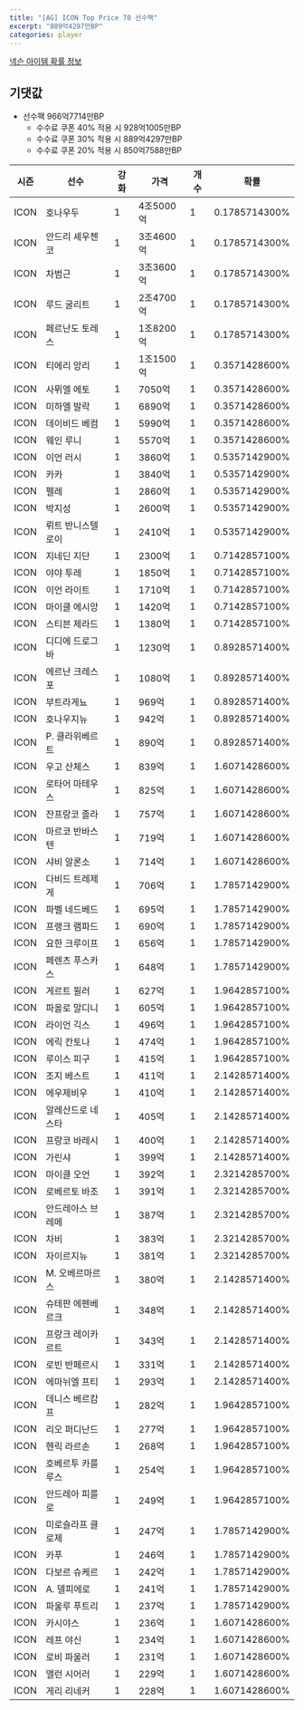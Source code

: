 ```yaml
---
title: "[AG] ICON Top Price 70 선수팩"
excerpt: "889억4297만BP"
categories: player
---
```

[넥슨 아이템 확률 정보](http://iteminfo.nexon.com/probability/fo4?sn=5726)

## 기댓값
  - 선수팩 966억7714만BP
    - 수수료 쿠폰 40% 적용 시 928억1005만BP
    - 수수료 쿠폰 30% 적용 시 889억4297만BP
    - 수수료 쿠폰 20% 적용 시 850억7588만BP


|시즌|선수|강화|가격|개수|확률|
|---|---|---|---|---|---|
|ICON|호나우두|1|4조5000억|1|0.1785714300%|
|ICON|안드리 셰우첸코|1|3조4600억|1|0.1785714300%|
|ICON|차범근|1|3조3600억|1|0.1785714300%|
|ICON|루드 굴리트|1|2조4700억|1|0.1785714300%|
|ICON|페르난도 토레스|1|1조8200억|1|0.1785714300%|
|ICON|티에리 앙리|1|1조1500억|1|0.3571428600%|
|ICON|사뮈엘 에토|1|7050억|1|0.3571428600%|
|ICON|미하엘 발락|1|6890억|1|0.3571428600%|
|ICON|데이비드 베컴|1|5990억|1|0.3571428600%|
|ICON|웨인 루니|1|5570억|1|0.3571428600%|
|ICON|이언 러시|1|3860억|1|0.5357142900%|
|ICON|카카|1|3840억|1|0.5357142900%|
|ICON|펠레|1|2860억|1|0.5357142900%|
|ICON|박지성|1|2600억|1|0.5357142900%|
|ICON|뤼트 반니스텔로이|1|2410억|1|0.5357142900%|
|ICON|지네딘 지단|1|2300억|1|0.7142857100%|
|ICON|야야 투레|1|1850억|1|0.7142857100%|
|ICON|이언 라이트|1|1710억|1|0.7142857100%|
|ICON|마이클 에시앙|1|1420억|1|0.7142857100%|
|ICON|스티븐 제라드|1|1380억|1|0.7142857100%|
|ICON|디디에 드로그바|1|1230억|1|0.8928571400%|
|ICON|에르난 크레스포|1|1080억|1|0.8928571400%|
|ICON|부트라게뇨|1|969억|1|0.8928571400%|
|ICON|호나우지뉴|1|942억|1|0.8928571400%|
|ICON|P. 클라위베르트|1|890억|1|0.8928571400%|
|ICON|우고 산체스|1|839억|1|1.6071428600%|
|ICON|로타어 마테우스|1|825억|1|1.6071428600%|
|ICON|잔프랑코 졸라|1|757억|1|1.6071428600%|
|ICON|마르코 반바스텐|1|719억|1|1.6071428600%|
|ICON|샤비 알론소|1|714억|1|1.6071428600%|
|ICON|다비드 트레제게|1|706억|1|1.7857142900%|
|ICON|파벨 네드베드|1|695억|1|1.7857142900%|
|ICON|프랭크 램파드|1|690억|1|1.7857142900%|
|ICON|요한 크루이프|1|656억|1|1.7857142900%|
|ICON|페렌츠 푸스카스|1|648억|1|1.7857142900%|
|ICON|게르트 뮐러|1|627억|1|1.9642857100%|
|ICON|파올로 말디니|1|605억|1|1.9642857100%|
|ICON|라이언 긱스|1|496억|1|1.9642857100%|
|ICON|에릭 칸토나|1|474억|1|1.9642857100%|
|ICON|루이스 피구|1|415억|1|1.9642857100%|
|ICON|조지 베스트|1|411억|1|2.1428571400%|
|ICON|에우제비우|1|410억|1|2.1428571400%|
|ICON|알레산드로 네스타|1|405억|1|2.1428571400%|
|ICON|프랑코 바레시|1|400억|1|2.1428571400%|
|ICON|가린샤|1|399억|1|2.1428571400%|
|ICON|마이클 오언|1|392억|1|2.3214285700%|
|ICON|로베르토 바조|1|391억|1|2.3214285700%|
|ICON|안드레아스 브레메|1|387억|1|2.3214285700%|
|ICON|차비|1|383억|1|2.3214285700%|
|ICON|자이르지뉴|1|381억|1|2.3214285700%|
|ICON|M. 오베르마르스|1|380억|1|2.1428571400%|
|ICON|슈테판 에펜베르크|1|348억|1|2.1428571400%|
|ICON|프랑크 레이카르트|1|343억|1|2.1428571400%|
|ICON|로빈 반페르시|1|331억|1|2.1428571400%|
|ICON|에마뉘엘 프티|1|293억|1|2.1428571400%|
|ICON|데니스 베르캄프|1|282억|1|1.9642857100%|
|ICON|리오 퍼디난드|1|277억|1|1.9642857100%|
|ICON|헨릭 라르손|1|268억|1|1.9642857100%|
|ICON|호베르투 카를루스|1|254억|1|1.9642857100%|
|ICON|안드레아 피를로|1|249억|1|1.9642857100%|
|ICON|미로슬라프 클로제|1|247억|1|1.7857142900%|
|ICON|카푸|1|246억|1|1.7857142900%|
|ICON|다보르 슈케르|1|242억|1|1.7857142900%|
|ICON|A. 델피에로|1|241억|1|1.7857142900%|
|ICON|파울루 푸트리|1|237억|1|1.7857142900%|
|ICON|카시야스|1|236억|1|1.6071428600%|
|ICON|레프 야신|1|234억|1|1.6071428600%|
|ICON|로비 파울러|1|231억|1|1.6071428600%|
|ICON|앨런 시어러|1|229억|1|1.6071428600%|
|ICON|게리 리네커|1|228억|1|1.6071428600%|

